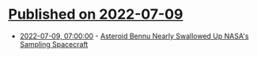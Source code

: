 # [Published on 2022-07-09](index.md)

* [2022-07-09, 07:00:00](https://science.slashdot.org/story/22/07/09/0354215/asteroid-bennu-nearly-swallowed-up-nasas-sampling-spacecraft?utm_source=rss1.0mainlinkanon&utm_medium=feed) - [Asteroid Bennu Nearly Swallowed Up NASA's Sampling Spacecraft](https://science.slashdot.org/story/22/07/09/0354215/asteroid-bennu-nearly-swallowed-up-nasas-sampling-spacecraft?utm_source=rss1.0mainlinkanon&utm_medium=feed)
